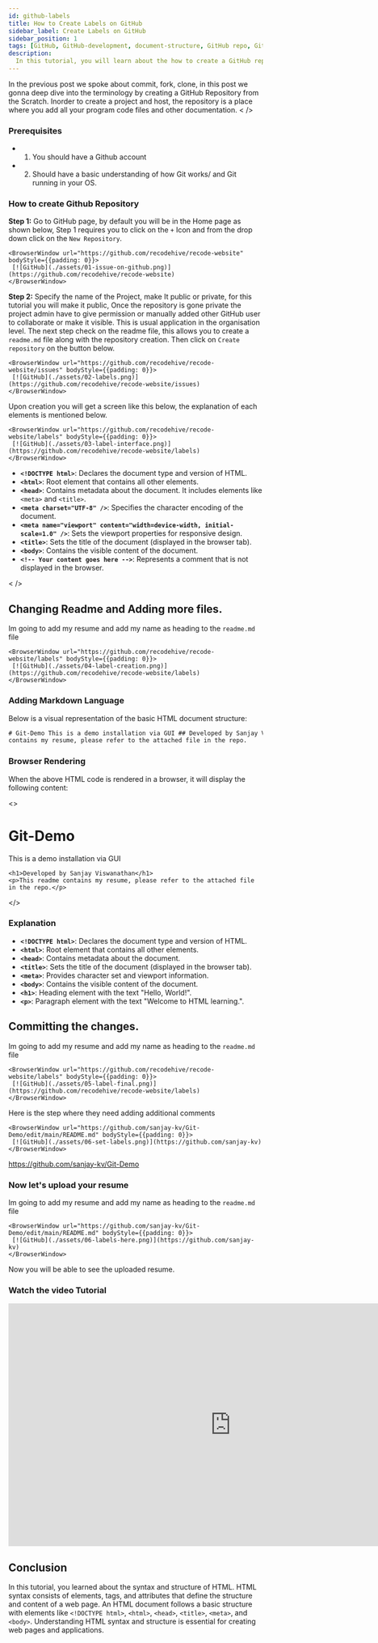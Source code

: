 ```yaml
---
id: github-labels
title: How to Create Labels on GitHub
sidebar_label: Create Labels on GitHub
sidebar_position: 1
tags: [GitHub, GitHub-development, document-structure, GitHub repo, Github]
description:
  In this tutorial, you will learn about the how to create a GitHub repo by Online GUI interface.
---
```


In the previous post we spoke about commit, fork, clone, in this post we gonna deep dive into the
terminology by creating a GitHub Repository from the Scratch. Inorder to create a project and host,
the repository is a place where you add all your program code files and other documentation. < />

### Prerequisites

- 1. You should have a Github account
- 2. Should have a basic understanding of how Git works/ and Git running in your OS.

### How to create Github Repository

**Step 1:** Go to GitHub page, by default you will be in the Home page as shown below, Step 1
requires you to click on the `+` Icon and from the drop down click on the `New Repository`.

    <BrowserWindow url="https://github.com/recodehive/recode-website" bodyStyle={{padding: 0}}>
     [![GitHub](./assets/01-issue-on-github.png)](https://github.com/recodehive/recode-website)
    </BrowserWindow>

**Step 2:** Specify the name of the Project, make It public or private, for this tutorial you will
make it public, Once the repository is gone private the project admin have to give permission or
manually added other GitHub user to collaborate or make it visible. This is usual application in the
organisation level. The next step check on the readme file, this allows you to create a `readme.md`
file along with the repository creation. Then click on `Create repository` on the button below.

    <BrowserWindow url="https://github.com/recodehive/recode-website/issues" bodyStyle={{padding: 0}}>
     [![GitHub](./assets/02-labels.png)](https://github.com/recodehive/recode-website/issues)
    </BrowserWindow>

Upon creation you will get a screen like this below, the explanation of each elements is mentioned
below.

    <BrowserWindow url="https://github.com/recodehive/recode-website/labels" bodyStyle={{padding: 0}}>
     [![GitHub](./assets/03-label-interface.png)](https://github.com/recodehive/recode-website/labels)
    </BrowserWindow>

- **`<!DOCTYPE html>`**: Declares the document type and version of HTML.
- **`<html>`**: Root element that contains all other elements.
- **`<head>`**: Contains metadata about the document. It includes elements like `<meta>` and
  `<title>`.
- **`<meta charset="UTF-8" />`**: Specifies the character encoding of the document.
- **`<meta name="viewport" content="width=device-width, initial-scale=1.0" />`**: Sets the viewport
  properties for responsive design.
- **`<title>`**: Sets the title of the document (displayed in the browser tab).
- **`<body>`**: Contains the visible content of the document.
- **`<!-- Your content goes here -->`**: Represents a comment that is not displayed in the browser.

< />

## Changing Readme and Adding more files.

Im going to add my resume and add my name as heading to the `readme.md` file

    <BrowserWindow url="https://github.com/recodehive/recode-website/labels" bodyStyle={{padding: 0}}>
     [![GitHub](./assets/04-label-creation.png)](https://github.com/recodehive/recode-website/labels)
    </BrowserWindow>

### Adding Markdown Language

Below is a visual representation of the basic HTML document structure:

```html title="readme.md"
# Git-Demo This is a demo installation via GUI ## Developed by Sanjay Viswanathan This readme
contains my resume, please refer to the attached file in the repo.
```

### Browser Rendering

When the above HTML code is rendered in a browser, it will display the following content:

<BrowserWindow url="https://github.com/sanjay-kv/Git-Demo/edit/main/README.md">
  <>
    <h1>Git-Demo</h1>
    <p>This is a demo installation via GUI</p>

    <h1>Developed by Sanjay Viswanathan</h1>
    <p>This readme contains my resume, please refer to the attached file in the repo.</p>

</> </BrowserWindow>

### Explanation

- **`<!DOCTYPE html>`**: Declares the document type and version of HTML.
- **`<html>`**: Root element that contains all other elements.
- **`<head>`**: Contains metadata about the document.
- **`<title>`**: Sets the title of the document (displayed in the browser tab).
- **`<meta>`**: Provides character set and viewport information.
- **`<body>`**: Contains the visible content of the document.
- **`<h1>`**: Heading element with the text "Hello, World!".
- **`<p>`**: Paragraph element with the text "Welcome to HTML learning.".

## Committing the changes.

Im going to add my resume and add my name as heading to the `readme.md` file

    <BrowserWindow url="https://github.com/recodehive/recode-website/labels" bodyStyle={{padding: 0}}>
     [![GitHub](./assets/05-label-final.png)](https://github.com/recodehive/recode-website/labels)
    </BrowserWindow>

Here is the step where they need adding additional comments

    <BrowserWindow url="https://github.com/sanjay-kv/Git-Demo/edit/main/README.md" bodyStyle={{padding: 0}}>
     [![GitHub](./assets/06-set-labels.png)](https://github.com/sanjay-kv)
    </BrowserWindow>

https://github.com/sanjay-kv/Git-Demo

### Now let's upload your resume

Im going to add my resume and add my name as heading to the `readme.md` file

    <BrowserWindow url="https://github.com/sanjay-kv/Git-Demo/edit/main/README.md" bodyStyle={{padding: 0}}>
     [![GitHub](./assets/06-labels-here.png)](https://github.com/sanjay-kv)
    </BrowserWindow>

Now you will be able to see the uploaded resume.

### Watch the video Tutorial

<iframe width="880" height="480" src="https://www.youtube.com/embed/XWjx-RjmhRM?list=PLrLTYhoDFx-kiuFiGQqVpYYZ56pIhUW63" title="How to create your first GitHub repository" frameborder="0" allow="accelerometer; autoplay; clipboard-write; encrypted-media; gyroscope; picture-in-picture; web-share" referrerpolicy="strict-origin-when-cross-origin" allowfullscreen></iframe>

## Conclusion

In this tutorial, you learned about the syntax and structure of HTML. HTML syntax consists of
elements, tags, and attributes that define the structure and content of a web page. An HTML document
follows a basic structure with elements like `<!DOCTYPE html>`, `<html>`, `<head>`, `<title>`,
`<meta>`, and `<body>`. Understanding HTML syntax and structure is essential for creating web pages
and applications.
